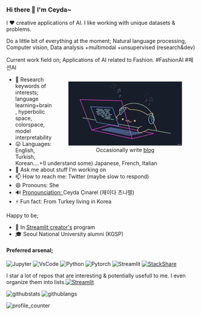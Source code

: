 ### Hi there 👋 I'm Ceyda~

<style>
figure {
  display: inline-block;
  text-align: center;
  float: right
}

</style>
<!--
**cceyda/cceyda** is a ✨ _special_ ✨ repository because its `README.md` (this file) appears on your GitHub profile.

Here are some ideas to get you started:

- 🔭 I’m currently working on ...
- 🌱 I’m currently learning ...
- 👯 I’m looking to collaborate on ...
- 🤔 I’m looking for help with ...
- 💬 Ask me about ...
- 📫 How to reach me: ...
- 😄 Pronouns: ...
- ⚡ Fun fact: ...
-->



I ❤️ creative applications of AI. 
I like working with unique datasets & problems.

Do a little bit of everything at the moment; Natural language processing, Computer vision, Data analysis +multimodal +unsupervised (research&dev)

Current work field on; Applications of AI related to Fashion. #FashionAI #패션AI

<figure>
<img alt="coding cat" width="300"  src="./assets/coding_cat.gif" /> 
<figcaption>Occasionally write <a href="https://cceyda.github.io/blog">blog</a></figcaption>
</figure>

- 🔭 Research keywords of interests; language learning+brain, hyperbolic space, colorspace, model interpretability
- 😛 Languages: English, Turkish, Korean....+(I understand some) Japanese, French, Italian 
- 💬 Ask me about stuff I'm working on
- 📫 How to reach me: Twitter (maybe slow to respond)
- 😄 Pronouns: She
- 🔊 [Pronounciation: ](https://github.com/cceyda/cceyda/blob/main/assets/ceyda.wav)Ceyda Çınarel (재이다 츠나렐)
- ⚡ Fun fact: From Turkey living in Korea

Happy to be;

- 🎈 In [Streamlit creator's](https://streamlit.io/creators) program 
- 🎓 Seoul National University alumni (KGSP)



#### Preferred arsenal; 

![Jupyter](https://img.shields.io/badge/jupyter-%23FA0F00.svg?style=for-the-badge&logo=jupyter&logoColor=white) ![VsCode](https://img.shields.io/badge/Visual%20Studio%20Code-0078d7.svg?style=for-the-badge&logo=visual-studio-code&logoColor=white) ![Python](https://img.shields.io/badge/python-3670A0?style=for-the-badge&logo=python&logoColor=ffdd54) ![Pytorch](https://img.shields.io/badge/PyTorch-%23EE4C2C.svg?style=for-the-badge&logo=PyTorch&logoColor=white) ![Streamlit](https://img.shields.io/badge/Streamlit-%23EE4C2C.svg?style=for-the-badge&logo=Streamlit&logoColor=white)
[![StackShare](https://img.shields.io/badge/More-%23EE4C2C.svg?style=for-the-badge&logo=StackShare&logoColor=white)](https://stackshare.io/cceyda/my-stack)

I star a lot of repos that are interesting & potentially usefull to me. I even organize them into lists.[![Streamlit](https://github-profile-trophy.vercel.app/?username=cceyda&title=Stars&no-bg=true&no-frame=true)](https://github.com/cceyda?tab=stars)
<!-- <img alt="starred_repo_count" src="https://github-profile-trophy.vercel.app/?username=cceyda&title=Stars&no-bg=true&no-frame=true)](https://github.com/cceyda?tab=stars" align="left"/> -->

![githubstats](https://github-readme-stats.vercel.app/api?username=cceyda&hide_rank=true&hide=commits&count_private=true&show_icons=true&hide_border=true&hide_title=false)
![githublangs](https://github-readme-stats.vercel.app/api/top-langs/?username=cceyda&layout=compact&hide_border=true)


![profile_counter](https://komarev.com/ghpvc/?username=cceyda&color=lightgrey)


